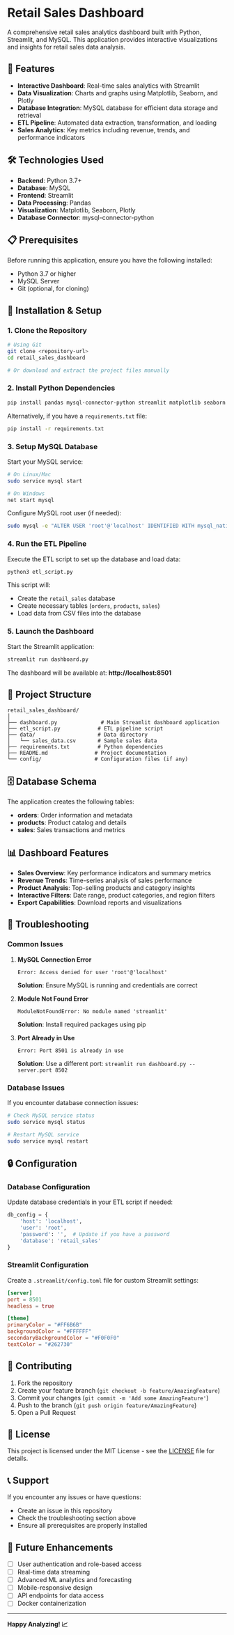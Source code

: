 # Retail Sales Dashboard

A comprehensive retail sales analytics dashboard built with Python, Streamlit, and MySQL. This application provides interactive visualizations and insights for retail sales data analysis.

## 🚀 Features

- **Interactive Dashboard**: Real-time sales analytics with Streamlit
- **Data Visualization**: Charts and graphs using Matplotlib, Seaborn, and Plotly
- **Database Integration**: MySQL database for efficient data storage and retrieval
- **ETL Pipeline**: Automated data extraction, transformation, and loading
- **Sales Analytics**: Key metrics including revenue, trends, and performance indicators

## 🛠️ Technologies Used

- **Backend**: Python 3.7+
- **Database**: MySQL
- **Frontend**: Streamlit
- **Data Processing**: Pandas
- **Visualization**: Matplotlib, Seaborn, Plotly
- **Database Connector**: mysql-connector-python

## 📋 Prerequisites

Before running this application, ensure you have the following installed:

- Python 3.7 or higher
- MySQL Server
- Git (optional, for cloning)

## 🔧 Installation & Setup

### 1. Clone the Repository

```bash
# Using Git
git clone <repository-url>
cd retail_sales_dashboard

# Or download and extract the project files manually
```

### 2. Install Python Dependencies

```bash
pip install pandas mysql-connector-python streamlit matplotlib seaborn plotly
```

Alternatively, if you have a `requirements.txt` file:

```bash
pip install -r requirements.txt
```

### 3. Setup MySQL Database

Start your MySQL service:

```bash
# On Linux/Mac
sudo service mysql start

# On Windows
net start mysql
```

Configure MySQL root user (if needed):

```bash
sudo mysql -e "ALTER USER 'root'@'localhost' IDENTIFIED WITH mysql_native_password BY ''; FLUSH PRIVILEGES;"
```

### 4. Run the ETL Pipeline

Execute the ETL script to set up the database and load data:

```bash
python3 etl_script.py
```

This script will:
- Create the `retail_sales` database
- Create necessary tables (`orders`, `products`, `sales`)
- Load data from CSV files into the database

### 5. Launch the Dashboard

Start the Streamlit application:

```bash
streamlit run dashboard.py
```

The dashboard will be available at: **http://localhost:8501**

## 📁 Project Structure

```
retail_sales_dashboard/
│
├── dashboard.py              # Main Streamlit dashboard application
├── etl_script.py            # ETL pipeline script
├── data/                    # Data directory
│   └── sales_data.csv       # Sample sales data
├── requirements.txt         # Python dependencies
├── README.md               # Project documentation
└── config/                 # Configuration files (if any)
```

## 🗄️ Database Schema

The application creates the following tables:

- **orders**: Order information and metadata
- **products**: Product catalog and details
- **sales**: Sales transactions and metrics

## 📊 Dashboard Features

- **Sales Overview**: Key performance indicators and summary metrics
- **Revenue Trends**: Time-series analysis of sales performance
- **Product Analysis**: Top-selling products and category insights
- **Interactive Filters**: Date range, product categories, and region filters
- **Export Capabilities**: Download reports and visualizations

## 🚨 Troubleshooting

### Common Issues

1. **MySQL Connection Error**
   ```
   Error: Access denied for user 'root'@'localhost'
   ```
   **Solution**: Ensure MySQL is running and credentials are correct

2. **Module Not Found Error**
   ```
   ModuleNotFoundError: No module named 'streamlit'
   ```
   **Solution**: Install required packages using pip

3. **Port Already in Use**
   ```
   Error: Port 8501 is already in use
   ```
   **Solution**: Use a different port: `streamlit run dashboard.py --server.port 8502`

### Database Issues

If you encounter database connection issues:

```bash
# Check MySQL service status
sudo service mysql status

# Restart MySQL service
sudo service mysql restart
```

## 🔒 Configuration

### Database Configuration

Update database credentials in your ETL script if needed:

```python
db_config = {
    'host': 'localhost',
    'user': 'root',
    'password': '',  # Update if you have a password
    'database': 'retail_sales'
}
```

### Streamlit Configuration

Create a `.streamlit/config.toml` file for custom Streamlit settings:

```toml
[server]
port = 8501
headless = true

[theme]
primaryColor = "#FF6B6B"
backgroundColor = "#FFFFFF"
secondaryBackgroundColor = "#F0F0F0"
textColor = "#262730"
```

## 🤝 Contributing

1. Fork the repository
2. Create your feature branch (`git checkout -b feature/AmazingFeature`)
3. Commit your changes (`git commit -m 'Add some AmazingFeature'`)
4. Push to the branch (`git push origin feature/AmazingFeature`)
5. Open a Pull Request

## 📄 License

This project is licensed under the MIT License - see the [LICENSE](LICENSE) file for details.

## 📞 Support

If you encounter any issues or have questions:

- Create an issue in this repository
- Check the troubleshooting section above
- Ensure all prerequisites are properly installed

## 🎯 Future Enhancements

- [ ] User authentication and role-based access
- [ ] Real-time data streaming
- [ ] Advanced ML analytics and forecasting
- [ ] Mobile-responsive design
- [ ] API endpoints for data access
- [ ] Docker containerization

---

**Happy Analyzing! 📈**